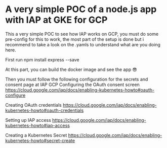 # A very simple POC of a node.js app with IAP at GKE for GCP

This a very simple POC to see how IAP works on GCP, you must do some pre-config for this to work, the most part of the setup is done but i recommend to take a look on the .yamls to understand what are you doing here.


First run
npm install express --save

At this part, you can build the docker image and see the app :sunglasses:

Then you must follow the following configuration for the secrets and consent page at IAP GCP
Configuring the OAuth consent screen
https://cloud.google.com/iap/docs/enabling-kubernetes-howto#oauth-configure

Creating OAuth credentials
https://cloud.google.com/iap/docs/enabling-kubernetes-howto#oauth-credentials

Setting up IAP access
https://cloud.google.com/iap/docs/enabling-kubernetes-howto#iap-access

Creating a Kubernetes Secret
https://cloud.google.com/iap/docs/enabling-kubernetes-howto#secret-create
